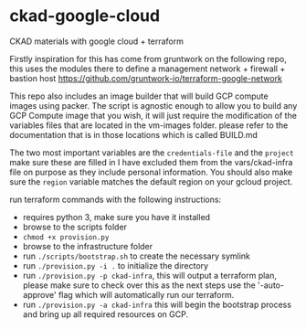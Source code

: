 # ckad-google-cloud
CKAD materials with google cloud + terraform

Firstly inspiration for this has come from gruntwork on the following repo, this uses the modules there to define a management network + firewall + bastion host
https://github.com/gruntwork-io/terraform-google-network

This repo also includes an image builder that will build GCP compute images using packer. The script is agnostic enough to allow you to build any GCP Compute  image that you wish, it will just require the modification of the variables files that are located in the vm-images folder. please refer to the documentation that is in those locations which is called BUILD.md


The two most important variables are the `credentials-file` and the `project`
make sure these are filled in I have excluded them from the vars/ckad-infra file on purpose as they include personal information.
You should also make sure the `region` variable matches the default region on your gcloud project.


run terraform commands with the following instructions:
- requires python 3, make sure you have it installed
- browse to the scripts folder
- `chmod +x provision.py`
- browse to the infrastructure folder
- run `./scripts/bootstrap.sh` to create the necessary symlink
- run `./provision.py -i .` to initialize the directory
- run `./provision.py -p ckad-infra`, this will output a terraform plan, please make sure to check over this as the next steps use the '-auto-approve' flag which will automatically run our terraform.
- run `./provision.py -a ckad-infra` this will begin the bootstrap process and bring up all required resources on GCP.
